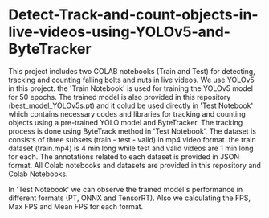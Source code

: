 # Detect-Track-and-count-objects-in-live-videos-using-YOLOv5-and-ByteTracker
 This project includes two COLAB notebooks (Train and Test) for detecting, tracking and counting falling bolts and nuts in live videos. We use YOLOv5 in this project.  the 'Train Notebook' is used for training the YOLOv5 model for 50 epochs. The trained model is also provided in this repository (best_model_YOLOv5s.pt) and it colud be used directly in 'Test Notebook' which contains necessary codes and libraries for tracking and counting objects using a pre-trained YOLO model and ByteTracker.  The tracking process is done using ByteTrack method in 'Test Notebook'. The dataset is consists of three subsets (train - test - valid) in mp4 video format.  the train dataset (train.mp4) is 4 min long while test and valid videos are 1 min long for each. The annotations related to each dataset is provided in JSON format.  All Colab notebooks and datasets are provided in this repository and Colab Notebooks.

In 'Test Notebook' we can observe the trained model's performance in different formats (PT, ONNX and TensorRT). Also we calculating the FPS, Max FPS and Mean FPS for each format.

